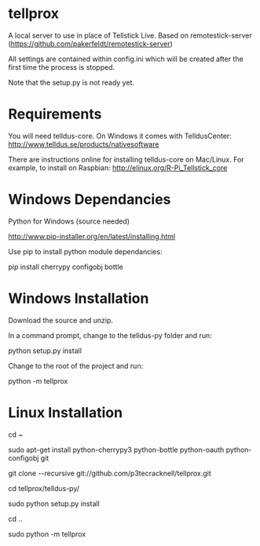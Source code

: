 tellprox
========

A local server to use in place of Tellstick Live. Based on remotestick-server (https://github.com/pakerfeldt/remotestick-server)

All settings are contained within config.ini which will be created after the first time the process is stopped.

Note that the setup.py is not ready yet.

Requirements
============
You will need telldus-core. On Windows it comes with TelldusCenter:
http://www.telldus.se/products/nativesoftware

There are instructions online for installing telldus-core on Mac/Linux. For example, to install on Raspbian:
http://elinux.org/R-Pi_Tellstick_core

Windows Dependancies
====================
Python for Windows (source needed)

http://www.pip-installer.org/en/latest/installing.html

Use pip to install python module dependancies:

pip install cherrypy configobj bottle

Windows Installation
====================

Download the source and unzip.

In a command prompt, change to the telldus-py folder and run:

python setup.py install

Change to the  root of the project and run:

python -m tellprox


Linux Installation
==================

cd ~

sudo apt-get install python-cherrypy3 python-bottle python-oauth python-configobj git

git clone --recursive git://github.com/p3tecracknell/tellprox.git

cd tellprox/telldus-py/

sudo python setup.py install

cd ..

sudo python -m tellprox
